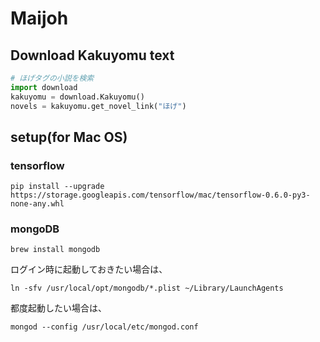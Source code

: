# Maijoh

## Download Kakuyomu text

```python
# ほげタグの小説を検索
import download
kakuyomu = download.Kakuyomu()
novels = kakuyomu.get_novel_link("ほげ")
```

## setup(for Mac OS)

### tensorflow
```
pip install --upgrade https://storage.googleapis.com/tensorflow/mac/tensorflow-0.6.0-py3-none-any.whl
```

### mongoDB

```
brew install mongodb
```

ログイン時に起動しておきたい場合は、

```
ln -sfv /usr/local/opt/mongodb/*.plist ~/Library/LaunchAgents
```

都度起動したい場合は、
```
mongod --config /usr/local/etc/mongod.conf
```
